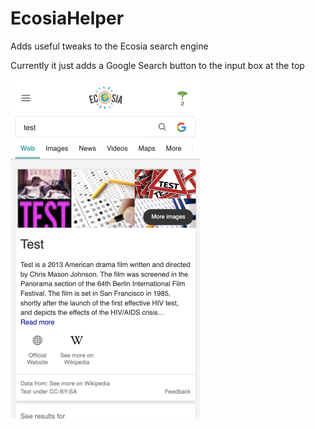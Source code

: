 # EcosiaHelper

Adds useful tweaks to the Ecosia search engine

Currently it just adds a Google Search button to the input box at the top

![Screenshot](./docs/2020-08-07%2015.27.52.png?raw=true)
